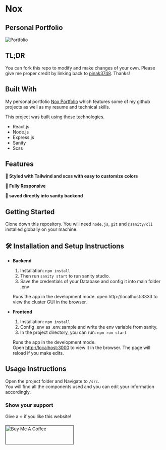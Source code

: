 # Nox
## Personal Portfolio

![Portfolio](https://user-images.githubusercontent.com/59458280/156097965-e9947883-23d2-4f26-ab10-80a25321d213.png)

## TL;DR

You can fork this repo to modify and make changes of your own. Please give me proper credit by linking back to [pinak3748](https://github.com/pinak3748/Portfolio). Thanks!

## Built With

My personal portfolio <a href="https://noxportfolio.netlify.app/" target="_blank">Nox Portfolio</a> which features some of my github projects as well as my resume and technical skills.<br/>

This project was built using these technologies.

- React.js
- Node.js
- Express.js
- Sanity
- Scss

## Features

**🎨 Styled with Tailwind and scss with easy to customize colors**

**📱 Fully Responsive**

**📧 saved directly into sanity backend**

## Getting Started

Clone down this repository. You will need `node.js`, `git` and `@sanity/cli` installed globally on your machine.

## 🛠 Installation and Setup Instructions

- **Backend**
    1. Installation: `npm install`
    2. Then run `sanity start` to run sanity studio.
    3. Save the credentials of your Database and config it into main folder .env 
    
    Runs the app in the development mode.
    open http://localhost:3333 to view the cluster GUI in the browser.

- **Frontend**
    1. Installation: `npm install`
    2. Config .env as .env.sample and write the env variable from sanity.
    3. In the project directory, you can run: `npm run start`

    Runs the app in the development mode.\
    Open [http://localhost:3000](http://localhost:3000) to view it in the browser.
    The page will reload if you make edits.
    


## Usage Instructions

Open the project folder and Navigate to `/src`. <br/>
You will find all the components used and you can edit your information accordingly.

### Show your support

Give a ⭐ if you like this website!

<a href="" target="_blank"><img src="https://cdn.buymeacoffee.com/buttons/v2/default-violet.png" alt="Buy Me A Coffee" height= "60px" width= "217px" ></a>
